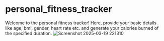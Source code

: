# personal_fitness_tracker
Welcome to the personal fitness tracker! Here, provide your basic details like age, bmi, gender, heart rate etc. and generate your calories burned of the specified duration.
![Screenshot 2025-03-19 221310](https://github.com/user-attachments/assets/b2a6b1d2-6623-4834-8161-80bb24849738)
